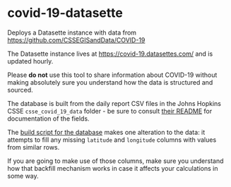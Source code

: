 # covid-19-datasette

Deploys a Datasette instance with data from https://github.com/CSSEGISandData/COVID-19

The Datasette instance lives at https://covid-19.datasettes.com/ and is updated hourly.

Please **do not** use this tool to share information about COVID-19 without making absolutely sure you understand how the data is structured and sourced.

The database is built from the daily report CSV files in the Johns Hopkins CSSE `csse_covid_19_data` folder - be sure to consult [their README](https://github.com/CSSEGISandData/COVID-19/tree/master/csse_covid_19_data) for documentation of the fields.

The [build script for the database](https://github.com/simonw/covid-19-datasette/blob/master/build_database.py) makes one alteration to the data: it attempts to fill any missing  `latitude` and `longitude` columns with values from similar rows.

If you are going to make use of those columns, make sure you understand how that backfill mechanism works in case it affects your calculations in some way.
